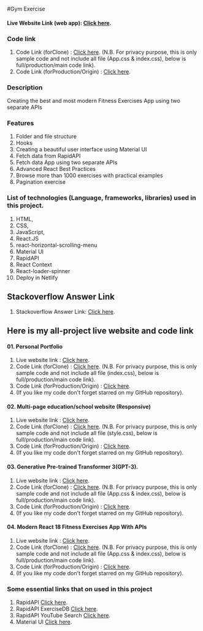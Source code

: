 #Gym Exercise

#### Live Website Link (web app): [Click here](https://gymexercises01.netlify.app/).

### Code link  
01. Code Link (forClone) : [Click here](). (N.B. For privacy purpose, this is only sample code and not include all file (App.css & index.css), below is full/production/main code link).
02. Code Link (forProduction/Origin) : [Click here](https://github.com/nurulcse7/gym_exercises). 

### Description
Creating the best and most modern Fitness Exercises App using two separate APIs

### Features
01.	Folder and file structure
02.	Hooks
03.	Creating a beautiful user interface using Material UI
04.	Fetch data from RapidAPI 
05.	Fetch data App using two separate APIs
06. Advanced React Best Practices
07.	Browse more than 1000 exercises with practical examples
08.	Pagination exercise 


### List of technologies (Language, frameworks, libraries) used in this project. 
01. HTML, 
02. CSS,
03. JavaScript,
04. React.JS
05. react-horizontal-scrolling-menu
06. Material UI 
07. RapidAPI
08. React Context
09. React-loader-spinner
10. Deploy in Netlify


## Stackoverflow Answer Link
01. Stackoverflow Answer Link: [Click here](https://stackoverflow.com/questions/70220413/error-usehref-may-be-used-only-in-the-context-of-a-router-component-it-wor/72661409#72661409).


## Here is my all-project live website and code link 

#### 01. Personal Portfolio
01. Live website link : [Click here](https://portfolio-frontend-83a97.web.app/).
02. Code Link (forClone) : [Click here](https://github.com/nurulcse7/portfolio-frontend-clone). (N.B. For privacy purpose, this is only sample code and not include all file (index.css), below is full/production/main code link).
03. Code Link (forProduction/Origin) : [Click here](https://github.com/nurulcse7/portfolio-frontend). 
04. (If you like my code don't forget starred on my GitHub repository).

#### 02. Multi-page education/school website (Responsive)
01. Live website link : [Click here](https://astounding-gumdrop-315dc7.netlify.app/).
02. Code Link (forClone) : [Click here](https://github.com/nurulcse7/educational-website-clone). (N.B. For privacy purpose, this is only sample code and not include all file (style.css), below is full/production/main code link).
03. Code Link (forProduction/Origin) : [Click here](https://github.com/nurulcse7/education-web).
04. (If you like my code don't forget starred on my GitHub repository).

#### 03. Generative Pre-trained Transformer 3(GPT-3).
01. Live website link : [Click here](https://gpt3-jsm.web.app/).
02. Code Link (forClone) : [Click here](https://github.com/nurulcse7/gpt3_jsm-clone). (N.B. For privacy purpose, this is only sample code and not include all file (App.css & index.css), below is full/production/main code link).
03. Code Link (forProduction/Origin) : [Click here](https://github.com/nurulcse7/gpt-3). 
04. (If you like my code don't forget starred on my GitHub repository).

#### 04. Modern React 18 Fitness Exercises App With APIs
01. Live website link : [Click here](https://gymexercises01.netlify.app/).
02. Code Link (forClone) : [Click here](). (N.B. For privacy purpose, this is only sample code and not include all file (App.css & index.css), below is full/production/main code link).
03. Code Link (forProduction/Origin) : [Click here](https://github.com/nurulcse7/gym_exercises). 
04. (If you like my code don't forget starred on my GitHub repository).

### Some essential links that on used in this project
01. RapidAPI   [Click here](https://rapidapi.com/hub).
01. RapidAPI ExerciseDB [Click here](https://rapidapi.com/justin-WFnsXH_t6/api/exercisedb/).
01. RapidAPI YouTube Search [Click here](https://rapidapi.com/h0p3rwe/api/youtube-search-and-download).
02. Material UI  [Click here](https://mui.com/).
